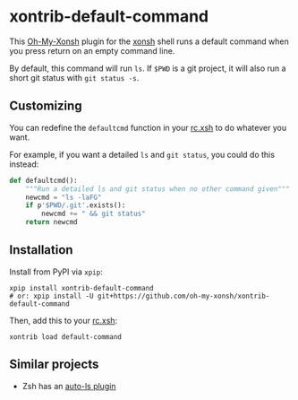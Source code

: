 # xontrib-default-command

This [Oh-My-Xonsh][omx] plugin for the [xonsh] shell runs a default command when you
press return on an empty command line.

By default, this command will run `ls`. If `$PWD` is a git project, it will also
run a short git status with `git status -s`.

## Customizing

You can redefine the `defaultcmd` function in your [rc.xsh] to do whatever you want.

For example, if you want a detailed `ls` and `git status`, you could do this instead:

```python
def defaultcmd():
    """Run a detailed ls and git status when no other command given"""
    newcmd = "ls -laFG"
    if p'$PWD/.git'.exists():
        newcmd += " && git status"
    return newcmd
```

## Installation

Install from PyPI via `xpip`:

```shell
xpip install xontrib-default-command
# or: xpip install -U git+https://github.com/oh-my-xonsh/xontrib-default-command
```

Then, add this to your [rc.xsh]:

```shell
xontrib load default-command
```

## Similar projects

- Zsh has an [auto-ls plugin](https://github.com/desyncr/auto-ls)


[xonsh]: https://xon.sh
[omx]: https://github.com/oh-my-xonsh
[rc.xsh]: https://xon.sh/xonshrc.html
